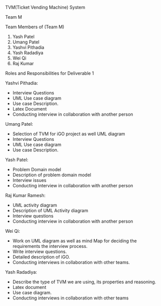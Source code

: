 TVM(Ticket Vending Machine) System

Team M

Team Members of (Team M) 
1. Yash Patel
2. Umang Patel
3. Yashvi Pithadia
4. Yash Radadiya
5. Wei Qi
6. Raj Kumar

Roles and Responsibilities for Deliverable 1

Yashvi Pithadia: 
- Interview Questions
- UML Use case diagram
- Use case Description.
- Latex Document
- Conducting interview in collaboration with another person

Umang Patel: 
- Selection of TVM for iGO project as well UML diagram
- Interview Questions
- UML Use case diagram
- Use case Description.

Yash Patel: 
- Problem Domain model 
- Description of problem domain model 
- Interview issues 
- Conducting interview in collaboration with another person

Raj Kumar Ramesh: 
- UML activity diagram
- Description of UML Activity diagram
- Interview questions
- Conducting interview in collaboration with another person

Wei Qi: 
- Work on UML diagram as well as mind Map for deciding the requirements the interview process.
- Write interview questions.
- Detailed description of iGO.
- Conducting interviews in collaboration with other teams.

Yash Radadiya: 
- Describe the type of TVM we are using, its properties and reasoning.
- Latex document
- Use case diagram.
- Conducting interviews in collaboration with other teams
